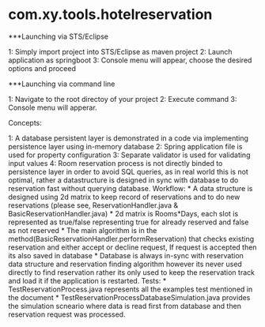 # com.xy.tools.hotelreservation

***Launching via STS/Eclipse

1: Simply import project into STS/Eclipse as maven project
2: Launch application as springboot 
3: Console menu will appear, choose the desired options and proceed

***Launching via command line

1: Navigate to the root directoy of your project
2: Execute command <mvn spring-boot:run>
3: Console menu will apperar.


Concepts:

1: A database persistent layer is demonstrated in a code via implementing persistence layer using in-memory database
2: Spring application file is used for property configuration
3: Separate validator is used for validating input values
4: Room reservation process is not directly binded to persistence layer in order to avoid SQL queries, as in real world this is not optimal, rather a datastructure is designed in sync with database to do reservation fast without querying database.
	Workflow:
		* A data structure is designed using 2d matrix to keep record of reservations and to do new reservations (please see, ReservationHandler.java & BasicReservationHandler.java)
		* 2d matrix is Rooms*Days, each slot is represented as true/false representing true for already reserved and false as not reserved
		* The main algorithm is in the method(BasicReservationHandler.performReservation) that checks existing reservation and either accept or decline request, If request is accepted then its also saved in database
		* Database is always in-sync with reservation data structure and reservation finding algorithm however its never used directly to find reservation rather its only used to keep the reservation track and load it if the application is restarted.
	Tests:
		* TestReservationProcess.java represents all the examples test mentioned in the document
		* TestReservationProcessDatabaseSimulation.java provides the simulation scneario where data is read first from database and then reservation request was processed.
		